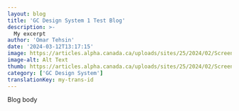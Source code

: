```yaml
---
layout: blog
title: 'GC Design System 1 Test Blog'
description: >-
  My excerpt
author: 'Omar Tehsin'
date: '2024-03-12T13:17:15'
image: https://articles.alpha.canada.ca/uploads/sites/25/2024/02/Screen-Shot-2023-01-12-at-5.27.23-PM-1.png
image-alt: Alt Text
thumb: https://articles.alpha.canada.ca/uploads/sites/25/2024/02/Screen-Shot-2023-01-12-at-5.27.23-PM-1.png
category: ['GC Design System']
translationKey: my-trans-id
---
```


<p>Blog body</p>